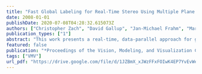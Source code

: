 ```yaml
---
title: "Fast Global Labeling for Real-Time Stereo Using Multiple Plane Sweeps"
date: 2008-01-01
publishDate: 2020-07-08T04:28:32.615073Z
authors: ["Christopher Zach", "David Gallup", "Jan-Michael Frahm", "Marc Niethammer"]
publication_types: ["1"]
abstract: "This work presents a real-time, data-parallel approach for global label assignment on regular grids. The labels are selected according to a Markov ran-dom field energy with a Potts prior term for binary interactions. We apply the proposed method to accelerate the clean-up step of a real-time dense stereo method based on plane sweeping with multi-ple sweeping directions, where the label set directly corresponds to the employed directions. In this set-ting the Potts smoothness model is suitable, since the set of labels does not possess an intrinsic metric or total order. The observed run-times are approximately 30 times faster than the ones obtained by graph cut approaches."
featured: false
publication: "*Proceedings of the Vision, Modeling, and Visualization Conference 2008, VMV 2008, Konstanz, Germany, October 8-10, 2008*"
tags: ["VMV"]
url_pdf: "https://drive.google.com/file/d/1JZBmX_xJWzFFxFOIwK4EP7YvEvWesLkn"
---
```


